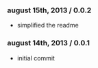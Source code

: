 ### august 15th, 2013 / 0.0.2
* simplified the readme


### august 14th, 2013 / 0.0.1
* initial commit

